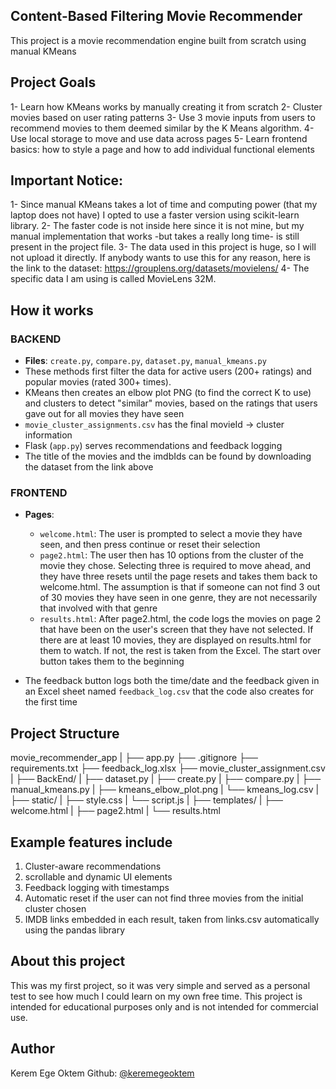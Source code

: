 ## Content-Based Filtering Movie Recommender 

This project is a movie recommendation engine built from scratch using manual KMeans

## Project Goals
1- Learn how KMeans works by manually creating it from scratch
2- Cluster movies based on user rating patterns
3- Use 3 movie inputs from users to recommend movies to them deemed similar by the K Means algorithm.
4- Use local storage to move and use data across pages
5- Learn frontend basics: how to style a page and how to add individual functional elements

## Important Notice:
1- Since manual KMeans takes a lot of time and computing power (that my laptop does not have) I opted to use a faster version using scikit-learn library.
2- The faster code is not inside here since it is not mine, but my manual implementation that works -but takes a really long time- is still present in the project file.
3- The data used in this project is huge, so I will not upload it directly. If anybody wants to use this for any reason, here is the link to the dataset: https://grouplens.org/datasets/movielens/
4- The specific data I am using is called MovieLens 32M. 

## How it works
### BACKEND
- **Files**: `create.py`, `compare.py`, `dataset.py`, `manual_kmeans.py`  
- These methods first filter the data for active users (200+ ratings) and popular movies (rated 300+ times).  
- KMeans then creates an elbow plot PNG (to find the correct K to use) and clusters to detect "similar" movies, based on the ratings that users gave out for all movies they have seen  
- `movie_cluster_assignments.csv` has the final movieId → cluster information  
- Flask (`app.py`) serves recommendations and feedback logging  
- The title of the movies and the imdbIds can be found by downloading the dataset from the link above  

### FRONTEND
- **Pages**:  
  - `welcome.html`: The user is prompted to select a movie they have seen, and then press continue or reset their selection  
  - `page2.html`: The user then has 10 options from the cluster of the movie they chose. Selecting three is required to move ahead, and they have three resets until the page resets and takes them back to welcome.html. The assumption is that if someone can not find 3 out of 30 movies they have seen in one genre, they are not necessarily that involved with that genre  
  - `results.html`: After page2.html, the code logs the movies on page 2 that have been on the user's screen that they have not selected. If there are at least 10 movies, they are displayed on results.html for them to watch. If not, the rest is taken from the Excel. The start over button takes them to the beginning  

- The feedback button logs both the time/date and the feedback given in an Excel sheet named `feedback_log.csv` that the code also creates for the first time  

## Project Structure
movie_recommender_app
|
├── app.py
├── .gitignore
├── requirements.txt
├── feedback_log.xlsx
├── movie_cluster_assignment.csv
|
├── BackEnd/
|   ├── dataset.py
|   ├── create.py
|   ├── compare.py
|   ├── manual_kmeans.py
|   ├── kmeans_elbow_plot.png
|   └── kmeans_log.csv
|
├── static/
|   ├── style.css
|   └── script.js
|
├── templates/
|   ├── welcome.html
|   ├── page2.html
|   └── results.html

## Example features include
1) Cluster-aware recommendations
2) scrollable and dynamic UI elements
3) Feedback logging with timestamps
4) Automatic reset if the user can not find three movies from the initial cluster chosen
5) IMDB links embedded in each result, taken from links.csv automatically using the pandas library

## About this project
This was my first project, so it was very simple and served as a personal test to see how much I could learn on my own free time. This project is intended for educational purposes only and is not intended for commercial use.

## Author
Kerem Ege Oktem
Github: [@keremegeoktem](https://github.com/keremegeoktem)
